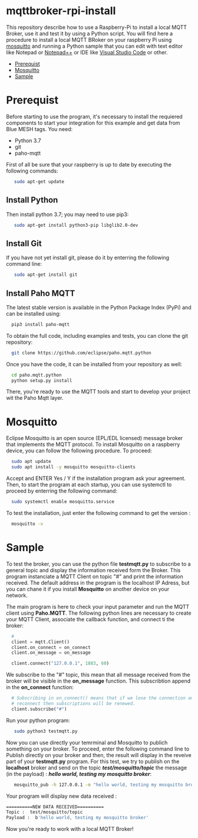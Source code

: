 # mqttbroker-rpi-install

This repository describe how to use a Raspberry-Pi to install a local MQTT Broker, use it and test it by using a Python script. You will find here a procedure to install a local MQTT BRoker on your raspberry Pi using [mosquitto](https://mosquitto.org) and running a Python sample that you can edit with text editor like Notepad or [Notepad++](https://notepad-plus-plus.org/downloads/) or IDE like [Visual Studio Code](https://code.visualstudio.com/download) or other. 

- [Prerequist](#prerequist)
- [Mosquitto](#mosquitto)
- [Sample](#sample)

# Prerequist
Before starting to use the program, it's necessary to install the requiered components to start your integration for this example and get data from Blue MESH tags. You need:
- Python 3.7
- git
- paho-mqtt

First of all be sure that your raspberry is up to date by executing the following commands:
```bash
   sudo apt-get update
```

## Install Python
Then install python 3.7; you may need to use pip3:
```bash
   sudo apt-get install python3-pip libglib2.0-dev
```

## Install Git
If you have not yet install git, please do it by enterring the following command line:
```bash
   sudo apt-get install git
```

## Install Paho MQTT
The latest stable version is available in the Python Package Index (PyPi) and can be installed using:
```bash
  pip3 install paho-mqtt
```

To obtain the full code, including examples and tests, you can clone the git repository:
```bash
  git clone https://github.com/eclipse/paho.mqtt.python
```

Once you have the code, it can be installed from your repository as well:
```bash
  cd paho.mqtt.python
  python setup.py install
```

There, you're ready to use the MQTT tools and start to develop your project wit the Paho Mqtt layer.

# Mosquitto
Eclipse Mosquitto is an open source (EPL/EDL licensed) message broker that implements the MQTT protocol. To install Mosquitto on a raspberry device, you can follow the following procedure. To proceed:
```bash
  sudo apt update
  sudo apt install -y mosquitto mosquitto-clients
```

Accept and ENTER Yes / Y if the installation program ask your agreement. Then, to start the program at each startup, you can use systemctl to proceed by enterring the following command:
```bash
  sudo systemctl enable mosquitto.service
```

To test the installation, just enter the following command to get the version :
```bash
  mosquitto -v
```
# Sample
To test the broker, you can use the python file **testmqtt.py** to subscribe to a general topic and display the information received form the Broker. This program instanciate a MQTT Client on topic "#" and print the information received. The default address in the program is the localhost IP Adress, but you can chane it if you install **Mosquitto** on another device on your network.

The main program is here to check your input parameter and run the MQTT client using **Paho.MQTT**. The following python lines are necessary to create your MQTT Client, associate the callback function, and connect ti the broker:
```python
  #
  client = mqtt.Client()
  client.on_connect = on_connect
  client.on_message = on_message

  client.connect("127.0.0.1", 1883, 60)
```

We subscribe to the "#" topic, this mean that all message received from the broker will be visible in the **on_message** function. This subscribtion append in the **on_connect** function:
```python
  # Subscribing in on_connect() means that if we lose the connection and
  # reconnect then subscriptions will be renewed.
  client.subscribe("#")
```

Run your python program:
```bash
   sudo python3 testmqtt.py
```

Now you can use directly your temrminal and Mosquitto to publich something on your broker. To proceed, enter the following command line to Publish directly on your broker and then, the result will display in the reveive part of your **testmqtt.py** program. For this test, we try to publish on the **localhost** broker and send on the topic ***test/mosquitto/topic*** the message (in the payload) : ***hello world, testing my mosquitto broker***:
```bash
   mosquitto_pub -h 127.0.0.1 -m "hello world, testing my mosquitto broker" -t test/mosquitto/topic -d
```

Your program will display new data received :
```bash
==========NEW DATA RECEIVED==========
Topic :  test/mosquitto/topic
Payload :  b'hello world, testing my mosquitto broker'
```

Now you're ready to work with a local MQTT Broker! 

